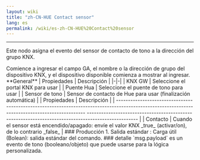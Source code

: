 ```yaml
---
layout: wiki
title: "zh-CN-HUE Contact sensor"
lang: es
permalink: /wiki/es-zh-CN-HUE%20Contact%20sensor
---
```

---
<P> Este nodo asigna el evento del sensor de contacto de tono a la dirección del grupo KNX.</p>
Comience a ingresar el campo GA, el nombre o la dirección de grupo del dispositivo KNX, y el dispositivo disponible comienza a mostrar al ingresar.
**General**
| Propiedades | Descripción |
|-|-|
| KNX GW | Seleccione el portal KNX para usar |
| Puente Hua | Seleccione el puente de tono para usar |
| Sensor de tono | Sensor de contacto de Hue para usar (finalización automática) |
| Propiedades | Descripción |
| ----------------------------------------------------------------------------------------------------------------------------------------------- --------------------------------------------------------------------------------------------------- |
| Contacto | Cuando el sensor está encendido/apagado: envíe el valor KNX _true_ (activar/on), de lo contrario _false_ |
### Producción
1. Salida estándar
: Carga útil (Bolean): salida estándar del comando.
### detalle
`msg.payload` es un evento de tono (booleano/objeto) que puede usarse para la lógica personalizada.

